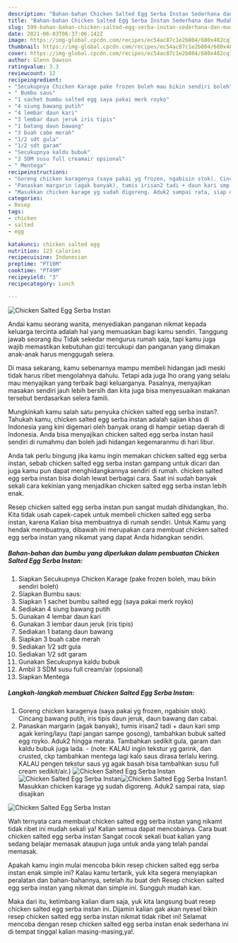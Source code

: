 ```yaml
---
description: "Bahan-bahan Chicken Salted Egg Serba Instan Sederhana dan Mudah Dibuat"
title: "Bahan-bahan Chicken Salted Egg Serba Instan Sederhana dan Mudah Dibuat"
slug: 599-bahan-bahan-chicken-salted-egg-serba-instan-sederhana-dan-mudah-dibuat
date: 2021-06-03T06:37:06.142Z
image: https://img-global.cpcdn.com/recipes/ec54ac87c1e2b804/680x482cq70/chicken-salted-egg-serba-instan-foto-resep-utama.jpg
thumbnail: https://img-global.cpcdn.com/recipes/ec54ac87c1e2b804/680x482cq70/chicken-salted-egg-serba-instan-foto-resep-utama.jpg
cover: https://img-global.cpcdn.com/recipes/ec54ac87c1e2b804/680x482cq70/chicken-salted-egg-serba-instan-foto-resep-utama.jpg
author: Glenn Dawson
ratingvalue: 3.3
reviewcount: 12
recipeingredient:
- "Secukupnya Chicken Karage pake frozen boleh mau bikin sendiri boleh"
- " Bumbu saus"
- "1 sachet bumbu salted egg saya pakai merk royko"
- "4 siung bawang putih"
- "4 lembar daun kari"
- "3 lembar daun jeruk iris tipis"
- "1 batang daun bawang"
- "3 buah cabe merah"
- "1/2 sdt gula"
- "1/2 sdt garam"
- "Secukupnya kaldu bubuk"
- "3 SDM susu full creamair opsional"
- " Mentega"
recipeinstructions:
- "Goreng chicken karagenya (saya pakai yg frozen, ngabisin stok). Cincang bawang putih, iris tipis daun jeruk, daun bawang dan cabai."
- "Panaskan margarin (agak banyak), tumis irisan2 tadi + daun kari smp agak kering/layu (tapi jangan sampe gosong), tambahkan bubuk salted egg royko. Aduk2 hingga merata. Tambahkan sedikit gula, garam dan kaldu bubuk juga lada. (note: KALAU ingin tekstur yg garink, dan crusted, ckp tambahkan mentega lagi kalo saus dirasa terlalu kering. KALAU pengen tekstur saus yg agak basah bisa tambahkan susu full cream sedikit/air.)"
- "Masukkan chicken karage yg sudah digoreng. Aduk2 sampai rata, siap disajikan"
categories:
- Resep
tags:
- chicken
- salted
- egg

katakunci: chicken salted egg 
nutrition: 123 calories
recipecuisine: Indonesian
preptime: "PT10M"
cooktime: "PT49M"
recipeyield: "3"
recipecategory: Lunch

---
```



![Chicken Salted Egg Serba Instan](https://img-global.cpcdn.com/recipes/ec54ac87c1e2b804/680x482cq70/chicken-salted-egg-serba-instan-foto-resep-utama.jpg)

Andai kamu seorang wanita, menyediakan panganan nikmat kepada keluarga tercinta adalah hal yang memuaskan bagi kamu sendiri. Tanggung jawab seorang ibu Tidak sekedar mengurus rumah saja, tapi kamu juga wajib memastikan kebutuhan gizi tercukupi dan panganan yang dimakan anak-anak harus menggugah selera.

Di masa  sekarang, kamu sebenarnya mampu membeli hidangan jadi meski tidak harus ribet mengolahnya dahulu. Tetapi ada juga lho orang yang selalu mau menyajikan yang terbaik bagi keluarganya. Pasalnya, menyajikan masakan sendiri jauh lebih bersih dan kita juga bisa menyesuaikan makanan tersebut berdasarkan selera famili. 



Mungkinkah kamu salah satu penyuka chicken salted egg serba instan?. Tahukah kamu, chicken salted egg serba instan adalah sajian khas di Indonesia yang kini digemari oleh banyak orang di hampir setiap daerah di Indonesia. Anda bisa menyajikan chicken salted egg serba instan hasil sendiri di rumahmu dan boleh jadi hidangan kegemaranmu di hari libur.

Anda tak perlu bingung jika kamu ingin memakan chicken salted egg serba instan, sebab chicken salted egg serba instan gampang untuk dicari dan juga kamu pun dapat menghidangkannya sendiri di rumah. chicken salted egg serba instan bisa diolah lewat berbagai cara. Saat ini sudah banyak sekali cara kekinian yang menjadikan chicken salted egg serba instan lebih enak.

Resep chicken salted egg serba instan pun sangat mudah dihidangkan, lho. Kita tidak usah capek-capek untuk membeli chicken salted egg serba instan, karena Kalian bisa membuatnya di rumah sendiri. Untuk Kamu yang hendak membuatnya, dibawah ini merupakan cara membuat chicken salted egg serba instan yang nikamat yang dapat Anda hidangkan sendiri.

<!--inarticleads1-->

##### Bahan-bahan dan bumbu yang diperlukan dalam pembuatan Chicken Salted Egg Serba Instan:

1. Siapkan Secukupnya Chicken Karage (pake frozen boleh, mau bikin sendiri boleh)
1. Siapkan  Bumbu saus:
1. Siapkan 1 sachet bumbu salted egg (saya pakai merk royko)
1. Sediakan 4 siung bawang putih
1. Gunakan 4 lembar daun kari
1. Gunakan 3 lembar daun jeruk (iris tipis)
1. Sediakan 1 batang daun bawang
1. Siapkan 3 buah cabe merah
1. Sediakan 1/2 sdt gula
1. Sediakan 1/2 sdt garam
1. Gunakan Secukupnya kaldu bubuk
1. Ambil 3 SDM susu full cream/air (opsional)
1. Siapkan  Mentega




<!--inarticleads2-->

##### Langkah-langkah membuat Chicken Salted Egg Serba Instan:

1. Goreng chicken karagenya (saya pakai yg frozen, ngabisin stok). Cincang bawang putih, iris tipis daun jeruk, daun bawang dan cabai.
1. Panaskan margarin (agak banyak), tumis irisan2 tadi + daun kari smp agak kering/layu (tapi jangan sampe gosong), tambahkan bubuk salted egg royko. Aduk2 hingga merata. Tambahkan sedikit gula, garam dan kaldu bubuk juga lada. - (note: KALAU ingin tekstur yg garink, dan crusted, ckp tambahkan mentega lagi kalo saus dirasa terlalu kering. KALAU pengen tekstur saus yg agak basah bisa tambahkan susu full cream sedikit/air.)
<img src="//assets-global.cpcdn.com/assets/icons/button_play-2c75c40dde080a61004c1f40b05d8f140eaff45d7e9e6481dc71c63d2e7c4909.png" alt="Chicken Salted Egg Serba Instan"><img src="//assets-global.cpcdn.com/assets/icons/button_play-2c75c40dde080a61004c1f40b05d8f140eaff45d7e9e6481dc71c63d2e7c4909.png" alt="Chicken Salted Egg Serba Instan"><img src="//assets-global.cpcdn.com/assets/icons/button_play-2c75c40dde080a61004c1f40b05d8f140eaff45d7e9e6481dc71c63d2e7c4909.png" alt="Chicken Salted Egg Serba Instan">1. Masukkan chicken karage yg sudah digoreng. Aduk2 sampai rata, siap disajikan
<img src="//assets-global.cpcdn.com/assets/icons/button_play-2c75c40dde080a61004c1f40b05d8f140eaff45d7e9e6481dc71c63d2e7c4909.png" alt="Chicken Salted Egg Serba Instan">



Wah ternyata cara membuat chicken salted egg serba instan yang nikamt tidak ribet ini mudah sekali ya! Kalian semua dapat mencobanya. Cara buat chicken salted egg serba instan Sangat cocok sekali buat kalian yang sedang belajar memasak ataupun juga untuk anda yang telah pandai memasak.

Apakah kamu ingin mulai mencoba bikin resep chicken salted egg serba instan enak simple ini? Kalau kamu tertarik, yuk kita segera menyiapkan peralatan dan bahan-bahannya, setelah itu buat deh Resep chicken salted egg serba instan yang nikmat dan simple ini. Sungguh mudah kan. 

Maka dari itu, ketimbang kalian diam saja, yuk kita langsung buat resep chicken salted egg serba instan ini. Dijamin kalian gak akan nyesel bikin resep chicken salted egg serba instan nikmat tidak ribet ini! Selamat mencoba dengan resep chicken salted egg serba instan enak sederhana ini di tempat tinggal kalian masing-masing,ya!.

